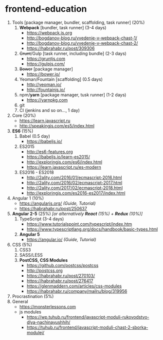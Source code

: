 # frontend-education

1. Tools [package manager, bundler, scaffolding, task runner] (20%)
    1. **Webpack** [bundler, task runner] (3-4 days)
        * https://webpack.js.org
        * http://bogdanov-blog.ru/vvedenie-v-webpack-chast-1/
        * http://bogdanov-blog.ru/vvedenie-v-webpack-chast-2/
        * https://habrahabr.ru/post/309306
    1. ~~Grunt~~/Gulp [task runner, including bundle] (2-3 days)
        * https://gruntjs.com
        * https://gulpjs.com/
    1. ~~Bower~~ [package manager]
        * https://bower.io/
    1. Yeoman/Fountain [scaffolding] (0.5 days)
        * http://yeoman.io/
        * http://fountainjs.io/
    1. npm/**yarn** [package manager, tusk runner] (1-2 days)
        * https://yarnpkg.com
    1. git
    1. CI (jenkins and so on..., 1 day) 
1. Core (20%)
    * https://learn.javascript.ru
    * http://speakingjs.com/es5/index.html
1. **ES6** (15%)
    1. Babel (0.5 day)
        * https://babeljs.io/
    1. ES2015
        * http://es6-features.org
        * https://babeljs.io/learn-es2015/
        * http://exploringjs.com/es6/index.html
        * https://learn.javascript.ru/es-modern
    1. ES2016 - ES2018
        * http://2ality.com/2016/01/ecmascript-2016.html
        * http://2ality.com/2016/02/ecmascript-2017.html
        * http://2ality.com/2017/02/ecmascript-2018.html
        * http://exploringjs.com/es2016-es2017/index.html
1. Angular 1 (10%)
    * https://angularjs.org/ *(Guide, Tutorial)*
    * https://habrahabr.ru/post/250637
1. **Angular 2-5** (25%) _[or alternatively **React** (15%) + **Redux** (10%)]_
    1. TypeScript (3-4 days)
        * https://www.tutorialspoint.com/typescript/index.htm
        * https://www.typescriptlang.org/docs/handbook/basic-types.html
    1. **Angular 5**
        * https://angular.io/ *(Guide, Tutorial)*
1. CSS (5%)
    1. CSS3
    1. SASS/LESS
    1. **PostCSS, CSS Modules**
        * https://github.com/postcss/postcss
        * http://postcss.org
        * https://habrahabr.ru/post/270103/
        * https://habrahabr.ru/post/276417
        * https://glenmaddern.com/articles/css-modules
        * https://habrahabr.ru/company/mailru/blog/319956
1. Procrastination (5%)
1. General
    * https://monsterlessons.com
    * js modules
      * https://wp.tuhub.ru/frontend/javascript-moduli-rukovodstvo-dlya-nachinayushhih/
      * https://tuhub.ru/frontend/javascript-moduli-chast-2-sborka-modulej/


